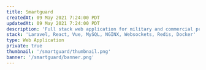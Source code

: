 ```yaml
---
title: Smartguard
createdAt: 09 May 2021 7:24:00 PDT
updatedAt: 09 May 2021 7:24:00 PDT
description: 'Full stack web application for military and commercial property managers to react to real-time security alerts built using React, Laravel, and MySQL.  Responsible for the backend and contributing to the frontend.'
stack: 'Laravel, React, Vue, MySQL, NGINX, Websockets, Redis, Docker'
type: Web Application
private: true
thumbnail: '/smartguard/thumbnail.png'
banner: '/smartguard/banner.png'
---
```

